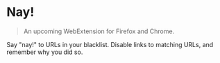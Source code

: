 # Nay!

> An upcoming WebExtension for Firefox and Chrome.

Say "nay!" to URLs in your blacklist. Disable links to matching URLs, and remember why you did so.
